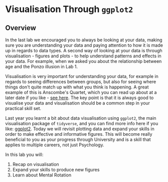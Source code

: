 
# Visualisation Through **`ggplot2`**

## Overview

In the last lab we encouraged you to always be looking at your data, making sure you are understanding your data and paying attention to how it is made up in regards to data types. A second way of looking at your data is through visualisation - figures and plots - to help understand patterns and effects in your data. For example, when we asked you about the relationship between age and the Ponzo illusion in Lab 1. 

Visualisation is very important for understanding your data, for example in regards to seeing differences between groups, but also for seeing where things don't quite match up with what you think is happening. A great example of this is Anscombe's Quartet, which you can read up about at a later date if you like - <a href = "https://en.wikipedia.org/wiki/Anscombe%27s_quartet" target = "_blank">see here</a>. The key point is that it is always good to visualise your data and visualisation should be a common step in your practical skill set.

Last year you learnt a bit about data visualisation using `ggplot2`, the main visualisation package of `tidyverse`, and you can find more info here if you like: <a href = "http://ggplot2.org/" target = "_blank">ggplot2</a>. Today we will revisit plotting data and expand your skills in order to make effective and informative figures. This will become really beneficial to you as your progress through University and is a skill that applies to multiple careers, not just Psychology.

In this lab you will:

1. Recap on visualisation
2. Expand your skills to produce new figures
3. Learn about Mental Rotation

